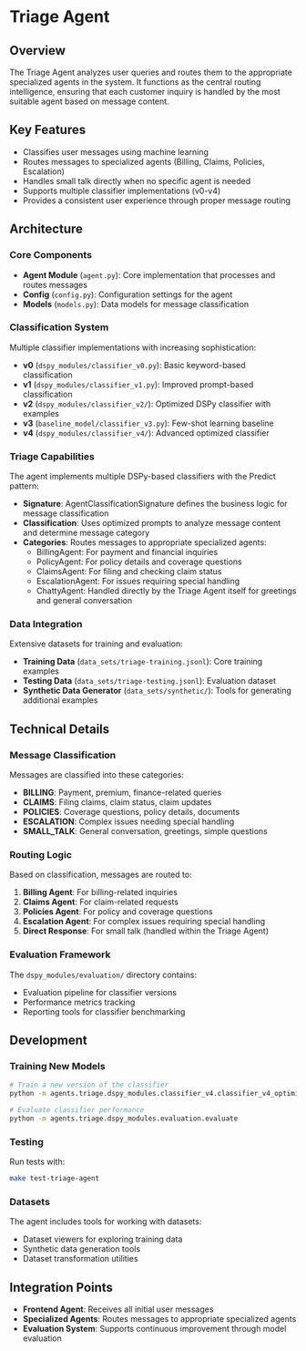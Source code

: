 # Triage Agent

## Overview

The Triage Agent analyzes user queries and routes them to the appropriate specialized agents in the system. It functions as the central routing intelligence, ensuring that each customer inquiry is handled by the most suitable agent based on message content.

## Key Features

- Classifies user messages using machine learning
- Routes messages to specialized agents (Billing, Claims, Policies, Escalation)
- Handles small talk directly when no specific agent is needed
- Supports multiple classifier implementations (v0-v4)
- Provides a consistent user experience through proper message routing

## Architecture

### Core Components

- **Agent Module** (`agent.py`): Core implementation that processes and routes messages
- **Config** (`config.py`): Configuration settings for the agent
- **Models** (`models.py`): Data models for message classification

### Classification System

Multiple classifier implementations with increasing sophistication:
- **v0** (`dspy_modules/classifier_v0.py`): Basic keyword-based classification
- **v1** (`dspy_modules/classifier_v1.py`): Improved prompt-based classification
- **v2** (`dspy_modules/classifier_v2/`): Optimized DSPy classifier with examples
- **v3** (`baseline_model/classifier_v3.py`): Few-shot learning baseline
- **v4** (`dspy_modules/classifier_v4/`): Advanced optimized classifier

### Triage Capabilities

The agent implements multiple DSPy-based classifiers with the Predict pattern:

- **Signature**: AgentClassificationSignature defines the business logic for message classification
- **Classification**: Uses optimized prompts to analyze message content and determine message category
- **Categories**: Routes messages to appropriate specialized agents:
  - BillingAgent: For payment and financial inquiries
  - PolicyAgent: For policy details and coverage questions
  - ClaimsAgent: For filing and checking claim status
  - EscalationAgent: For issues requiring special handling
  - ChattyAgent: Handled directly by the Triage Agent itself for greetings and general conversation

### Data Integration

Extensive datasets for training and evaluation:
- **Training Data** (`data_sets/triage-training.jsonl`): Core training examples
- **Testing Data** (`data_sets/triage-testing.jsonl`): Evaluation dataset
- **Synthetic Data Generator** (`data_sets/synthetic/`): Tools for generating additional examples

## Technical Details

### Message Classification

Messages are classified into these categories:
- **BILLING**: Payment, premium, finance-related queries
- **CLAIMS**: Filing claims, claim status, claim updates
- **POLICIES**: Coverage questions, policy details, documents
- **ESCALATION**: Complex issues needing special handling
- **SMALL_TALK**: General conversation, greetings, simple questions

### Routing Logic

Based on classification, messages are routed to:
1. **Billing Agent**: For billing-related inquiries
2. **Claims Agent**: For claim-related requests
3. **Policies Agent**: For policy and coverage questions
4. **Escalation Agent**: For complex issues requiring special handling
5. **Direct Response**: For small talk (handled within the Triage Agent)

### Evaluation Framework

The `dspy_modules/evaluation/` directory contains:
- Evaluation pipeline for classifier versions
- Performance metrics tracking
- Reporting tools for classifier benchmarking

## Development

### Training New Models

```bash
# Train a new version of the classifier
python -m agents.triage.dspy_modules.classifier_v4.classifier_v4_optimizer

# Evaluate classifier performance
python -m agents.triage.dspy_modules.evaluation.evaluate
```

### Testing

Run tests with:
```bash
make test-triage-agent
```

### Datasets

The agent includes tools for working with datasets:
- Dataset viewers for exploring training data
- Synthetic data generation tools
- Dataset transformation utilities

## Integration Points

- **Frontend Agent**: Receives all initial user messages
- **Specialized Agents**: Routes messages to appropriate specialized agents
- **Evaluation System**: Supports continuous improvement through model evaluation